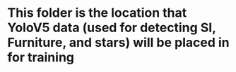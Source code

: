 # This folder is the location that YoloV5 data (used for detecting SI, Furniture, and stars) will be placed in for training

